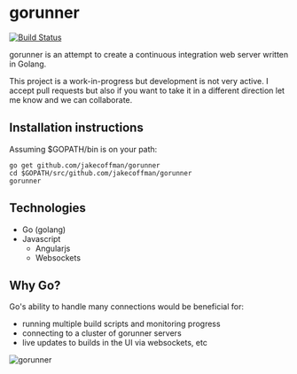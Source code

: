 gorunner
========

[![Build Status](https://secure.travis-ci.org/jakecoffman/gorunner.png?branch=master)](http://travis-ci.org/jakecoffman/gorunner)

gorunner is an attempt to create a continuous integration web server written in Golang.

This project is a work-in-progress but development is not very active. I accept pull requests but also if you want to take it in a different direction let me know and we can collaborate.

Installation instructions
----

Assuming $GOPATH/bin is on your path:

	go get github.com/jakecoffman/gorunner
	cd $GOPATH/src/github.com/jakecoffman/gorunner
	gorunner

Technologies
----

* Go (golang)
* Javascript
  * Angularjs
  * Websockets

Why Go?
----

Go's ability to handle many connections would be beneficial for:

* running multiple build scripts and monitoring progress
* connecting to a cluster of gorunner servers
* live updates to builds in the UI via websockets, etc

![gorunner](https://raw.githubusercontent.com/jakecoffman/gorunner/master/promo.png "gorunner")
